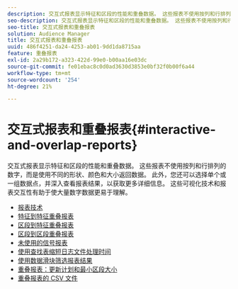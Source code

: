 ```yaml
---
description: 交互式报表显示特征和区段的性能和重叠数据。 这些报表不使用按列和行排列的数字，而是使用不同的形状、颜色和大小返回数据。 此外，您还可以选择单个或一组数据点，并深入查看报表结果，以获取更多详细信息。 这些可视化技术和报表交互性有助于使大量数字数据更易于理解。
seo-description: 交互式报表显示特征和区段的性能和重叠数据。 这些报表不使用按列和行排列的数字，而是使用不同的形状、颜色和大小返回数据。 此外，您还可以选择单个或一组数据点，并深入查看报表结果，以获取更多详细信息。 这些可视化技术和报表交互性有助于使大量数字数据更易于理解。
seo-title: 交互式报表和重叠报表
solution: Audience Manager
title: 交互式报表和重叠报表
uuid: 486f4251-da24-4253-ab01-9dd1da8715aa
feature: 重叠报表
exl-id: 2a29b172-a323-422d-99e0-b00aa16e03dc
source-git-commit: fe01ebac8c0d0ad3630d3853e0bf32f0b00f6a44
workflow-type: tm+mt
source-wordcount: '254'
ht-degree: 21%

---
```


# 交互式报表和重叠报表{#interactive-and-overlap-reports}

交互式报表显示特征和区段的性能和重叠数据。 这些报表不使用按列和行排列的数字，而是使用不同的形状、颜色和大小返回数据。 此外，您还可以选择单个或一组数据点，并深入查看报表结果，以获取更多详细信息。 这些可视化技术和报表交互性有助于使大量数字数据更易于理解。

+ [报表技术](interactive-report-technology.md)
+ [特征到特征重叠报表](trait-trait-overlap-report.md)
+ [区段到特征重叠报表](segment-trait-overlap-report.md)
+ [区段到区段重叠报表](segment-segment-overlap-report.md)
+ [未使用的信号报表](unused-signals.md)
+ [使用查找表缩短日志文件处理时间](lookup-tables.md)
+ [使用数据滑块筛选报表结果](data-sliders.md)
+ [重叠报表：更新计划和最小区段大小](overlap-minimum-segment-size.md)
+ [重叠报表的 CSV 文件](overlap-csv-files.md)

<!-- 

c_dynamic_reports.xml

 -->
